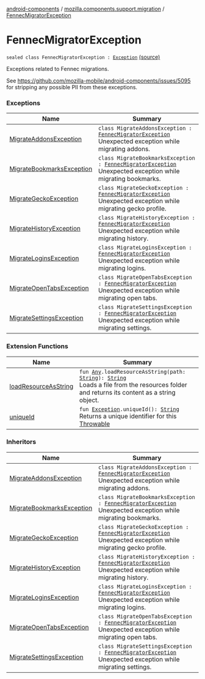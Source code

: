 [android-components](../../index.md) / [mozilla.components.support.migration](../index.md) / [FennecMigratorException](./index.md)

# FennecMigratorException

`sealed class FennecMigratorException : `[`Exception`](https://developer.android.com/reference/java/lang/Exception.html) [(source)](https://github.com/mozilla-mobile/android-components/blob/master/components/support/migration/src/main/java/mozilla/components/support/migration/FennecMigrator.kt#L101)

Exceptions related to Fennec migrations.

See https://github.com/mozilla-mobile/android-components/issues/5095 for stripping any possible PII from these
exceptions.

### Exceptions

| Name | Summary |
|---|---|
| [MigrateAddonsException](-migrate-addons-exception/index.md) | `class MigrateAddonsException : `[`FennecMigratorException`](./index.md)<br>Unexpected exception while migrating addons. |
| [MigrateBookmarksException](-migrate-bookmarks-exception/index.md) | `class MigrateBookmarksException : `[`FennecMigratorException`](./index.md)<br>Unexpected exception while migrating bookmarks. |
| [MigrateGeckoException](-migrate-gecko-exception/index.md) | `class MigrateGeckoException : `[`FennecMigratorException`](./index.md)<br>Unexpected exception while migrating gecko profile. |
| [MigrateHistoryException](-migrate-history-exception/index.md) | `class MigrateHistoryException : `[`FennecMigratorException`](./index.md)<br>Unexpected exception while migrating history. |
| [MigrateLoginsException](-migrate-logins-exception/index.md) | `class MigrateLoginsException : `[`FennecMigratorException`](./index.md)<br>Unexpected exception while migrating logins. |
| [MigrateOpenTabsException](-migrate-open-tabs-exception/index.md) | `class MigrateOpenTabsException : `[`FennecMigratorException`](./index.md)<br>Unexpected exception while migrating open tabs. |
| [MigrateSettingsException](-migrate-settings-exception/index.md) | `class MigrateSettingsException : `[`FennecMigratorException`](./index.md)<br>Unexpected exception while migrating settings. |

### Extension Functions

| Name | Summary |
|---|---|
| [loadResourceAsString](../../mozilla.components.support.test.file/kotlin.-any/load-resource-as-string.md) | `fun `[`Any`](https://kotlinlang.org/api/latest/jvm/stdlib/kotlin/-any/index.html)`.loadResourceAsString(path: `[`String`](https://kotlinlang.org/api/latest/jvm/stdlib/kotlin/-string/index.html)`): `[`String`](https://kotlinlang.org/api/latest/jvm/stdlib/kotlin/-string/index.html)<br>Loads a file from the resources folder and returns its content as a string object. |
| [uniqueId](../java.lang.-exception/unique-id.md) | `fun `[`Exception`](https://kotlinlang.org/api/latest/jvm/stdlib/kotlin/-exception/index.html)`.uniqueId(): `[`String`](https://kotlinlang.org/api/latest/jvm/stdlib/kotlin/-string/index.html)<br>Returns a unique identifier for this [Throwable](https://kotlinlang.org/api/latest/jvm/stdlib/kotlin/-throwable/index.html) |

### Inheritors

| Name | Summary |
|---|---|
| [MigrateAddonsException](-migrate-addons-exception/index.md) | `class MigrateAddonsException : `[`FennecMigratorException`](./index.md)<br>Unexpected exception while migrating addons. |
| [MigrateBookmarksException](-migrate-bookmarks-exception/index.md) | `class MigrateBookmarksException : `[`FennecMigratorException`](./index.md)<br>Unexpected exception while migrating bookmarks. |
| [MigrateGeckoException](-migrate-gecko-exception/index.md) | `class MigrateGeckoException : `[`FennecMigratorException`](./index.md)<br>Unexpected exception while migrating gecko profile. |
| [MigrateHistoryException](-migrate-history-exception/index.md) | `class MigrateHistoryException : `[`FennecMigratorException`](./index.md)<br>Unexpected exception while migrating history. |
| [MigrateLoginsException](-migrate-logins-exception/index.md) | `class MigrateLoginsException : `[`FennecMigratorException`](./index.md)<br>Unexpected exception while migrating logins. |
| [MigrateOpenTabsException](-migrate-open-tabs-exception/index.md) | `class MigrateOpenTabsException : `[`FennecMigratorException`](./index.md)<br>Unexpected exception while migrating open tabs. |
| [MigrateSettingsException](-migrate-settings-exception/index.md) | `class MigrateSettingsException : `[`FennecMigratorException`](./index.md)<br>Unexpected exception while migrating settings. |
